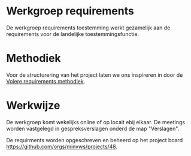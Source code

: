 # Werkgroep requirements

De werkgroep requirements toestemming werkt gezamelijk aan de requirements voor de landelijke toestemmingsfunctie.

# Methodiek

Voor de structurering van het project laten we ons inspireren in door de [Volere requirements methodiek](https://www.volere.org/templates/volere-requirements-specification-template/).

# Werkwijze
De werkgroep komt wekelijks online of op locait ebij elkaar. De meetings worden vastgelegd in gespreksverslagen onderd de map "Verslagen".

De requirments worden opgeschreven en beheerd op het project board https://github.com/orgs/minvws/projects/48.
